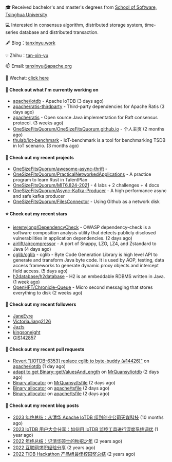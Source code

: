 🎓 Received bachelor's and master's degrees from [School of Software, Tsinghua University](https://www.thss.tsinghua.edu.cn/)

💻 Interested in consensus algorithm, distributed storage system, time-series database and distributed transaction.

🖋 Blog：[tanxinyu.work](https://tanxinyu.work)

💡 Zhihu：[tan-xin-yu](https://www.zhihu.com/people/tan-xin-yu-22)

📫 Email: [tanxinyu@apache.org](mailto:tanxinyu@apache.org)

💬 Wechat: [click here](https://github.com/LebronAl/LebronAl/issues/1)

#### 👷 Check out what I'm currently working on

- [apache/iotdb](https://github.com/apache/iotdb) - Apache IoTDB (3 days ago)
- [apache/ratis-thirdparty](https://github.com/apache/ratis-thirdparty) - Third-party dependencies for Apache Ratis (3 days ago)
- [apache/ratis](https://github.com/apache/ratis) - Open source Java implementation for Raft consensus protocol. (3 weeks ago)
- [OneSizeFitsQuorum/OneSizeFitsQuorum.github.io](https://github.com/OneSizeFitsQuorum/OneSizeFitsQuorum.github.io) - 个人主页 (2 months ago)
- [thulab/iot-benchmark](https://github.com/thulab/iot-benchmark) - IoT-benchmark is a tool for benchmarking TSDB in IoT scenario. (3 months ago)

#### 🌱 Check out my recent projects

- [OneSizeFitsQuorum/awesome-async-thrift](https://github.com/OneSizeFitsQuorum/awesome-async-thrift) - 
- [OneSizeFitsQuorum/PracticalNetworkedApplications](https://github.com/OneSizeFitsQuorum/PracticalNetworkedApplications) - A practice program to learn Rust in TalentPlan
- [OneSizeFitsQuorum/MIT6.824-2021](https://github.com/OneSizeFitsQuorum/MIT6.824-2021) - 4 labs &#43; 2 challenges &#43; 4 docs
- [OneSizeFitsQuorum/Async-Kafka-Producer](https://github.com/OneSizeFitsQuorum/Async-Kafka-Producer) - A high performance async and safe kafka producer
- [OneSizeFitsQuorum/FilesConnector](https://github.com/OneSizeFitsQuorum/FilesConnector) - Using Github as a network disk

#### ⭐ Check out my recent stars

- [jeremylong/DependencyCheck](https://github.com/jeremylong/DependencyCheck) - OWASP dependency-check is a software composition analysis utility that detects publicly disclosed vulnerabilities in application dependencies. (2 days ago)
- [airlift/aircompressor](https://github.com/airlift/aircompressor) - A port of Snappy, LZO, LZ4, and Zstandard  to Java (4 days ago)
- [cglib/cglib](https://github.com/cglib/cglib) - cglib - Byte Code Generation Library is high level API to generate and transform Java byte code. It is used by AOP, testing, data access frameworks to generate dynamic proxy objects and intercept field access. (5 days ago)
- [h2database/h2database](https://github.com/h2database/h2database) - H2 is an embeddable RDBMS written in Java. (1 week ago)
- [OpenHFT/Chronicle-Queue](https://github.com/OpenHFT/Chronicle-Queue) - Micro second messaging that stores everything to disk (2 weeks ago)

#### 👯 Check out my recent followers

- [JaneEyre](https://github.com/JaneEyre)
- [VictoriaJiang2126](https://github.com/VictoriaJiang2126)
- [Jazts](https://github.com/Jazts)
- [kingsoneight](https://github.com/kingsoneight)
- [GIS142857](https://github.com/GIS142857)

#### 🔨 Check out my recent pull requests

- [Revert &#34;[IOTDB-6353] replace cglib to byte-buddy (#14426)&#34;](https://github.com/apache/iotdb/pull/14497) on [apache/iotdb](https://github.com/apache/iotdb) (1 day ago)
- [adapt to get Binary::getValuesAndLength](https://github.com/MrQuansy/iotdb/pull/2) on [MrQuansy/iotdb](https://github.com/MrQuansy/iotdb) (2 days ago)
- [Binary allocator](https://github.com/MrQuansy/tsfile/pull/1) on [MrQuansy/tsfile](https://github.com/MrQuansy/tsfile) (2 days ago)
- [Binary allocator](https://github.com/apache/tsfile/pull/340) on [apache/tsfile](https://github.com/apache/tsfile) (2 days ago)
- [Binary allocator](https://github.com/apache/tsfile/pull/339) on [apache/tsfile](https://github.com/apache/tsfile) (2 days ago)

#### 📜 Check out my recent blog posts

- [2023 年终总结：从清华 Apache IoTDB 组到创业公司天谋科技](https://tanxinyu.work/2023-annual-summary/) (10 months ago)
- [2023 IoTDB 用户大会分享：如何用 IoTDB 监控工具进行深度系统调优](https://tanxinyu.work/2023-iotdb-submit/) (1 year ago)
- [2022 年终总结：记清华硕士的秋招之年](https://tanxinyu.work/2022-annual-summary/) (2 years ago)
- [2022 互联网求职经验分享](https://tanxinyu.work/2022-internet-job-hunting-experience-sharing/) (2 years ago)
- [2022 TiDB Hackathon 产品组最佳校园奖总结](https://tanxinyu.work/2022-tidb-hackathon/) (2 years ago)
